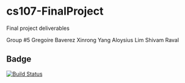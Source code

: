 # cs107-FinalProject
Final project deliverables

Group #5
Gregoire Baverez
Xinrong Yang
Aloysius Lim
Shivam Raval


## Badge
[![Build Status](https://app.travis-ci.com/cs107-i-m-i-m/cs107-FinalProject.svg?token=RKxQRxaJdxdtKXuUyQLW&branch=main)](https://app.travis-ci.com/cs107-i-m-i-m/cs107-FinalProject)
